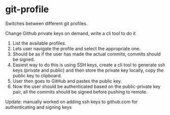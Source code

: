# git-profile

Switches between different git profiles.

Change Github private keys on demand, write a cli tool to do it

1. List the available profiles.
2. Lets user navigate the profile and select the appropriate one.
3. Should be as if the user has made the actual commits, commits should be signed.
4. Easiest way to do this is using SSH keys, create a cli tool to generate ssh keys (private and public) and then store the private key locally, copy the public key to clipboard.
5. User then goes to GitHub and pastes the public key.
6. Now the user should be authenticated based on the public-private key pair, all the commits should be signed before pushing to remote.

Update:
manually worked on adding ssh keys to github.com for authenticating and signing keys

